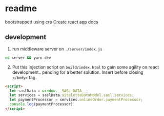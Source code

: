 # readme

bootstrapped using cra [Create react app docs](./docs/cra.md)

## development

1. run middleware server on `./server/index.js`

```sh
cd server && yarn dev
```

2. Put this injection script on `build/index.html` to gain some agility on
react development.. pending for a better solution. Insert before closing
`</body>` tag.

```html
<script>
  let saslData = window.__SASL_DATA__;
  let services = saslData.siteletteDataModel.sasl.services;
  let paymentProcessor = services.onlineOrder.paymentProcessor;
  console.log(paymentProcessor);
</script>

```

